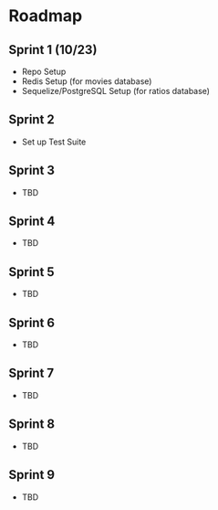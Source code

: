 # Roadmap

## Sprint 1 (10/23)
- Repo Setup
- Redis Setup (for movies database)
- Sequelize/PostgreSQL Setup (for ratios database)

## Sprint 2
- Set up Test Suite

## Sprint 3
- TBD

## Sprint 4
- TBD

## Sprint 5
- TBD

## Sprint 6
- TBD

## Sprint 7
- TBD

## Sprint 8
- TBD

## Sprint 9
- TBD
